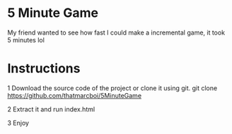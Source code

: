 # 5 Minute Game
My friend wanted to see how fast I could make a incremental game, it took 5 minutes lol

# Instructions

1 Download the source code of the project or clone it using git.
git clone https://github.com/thatmarcboi/5MinuteGame

2 Extract it and run index.html

3 Enjoy
